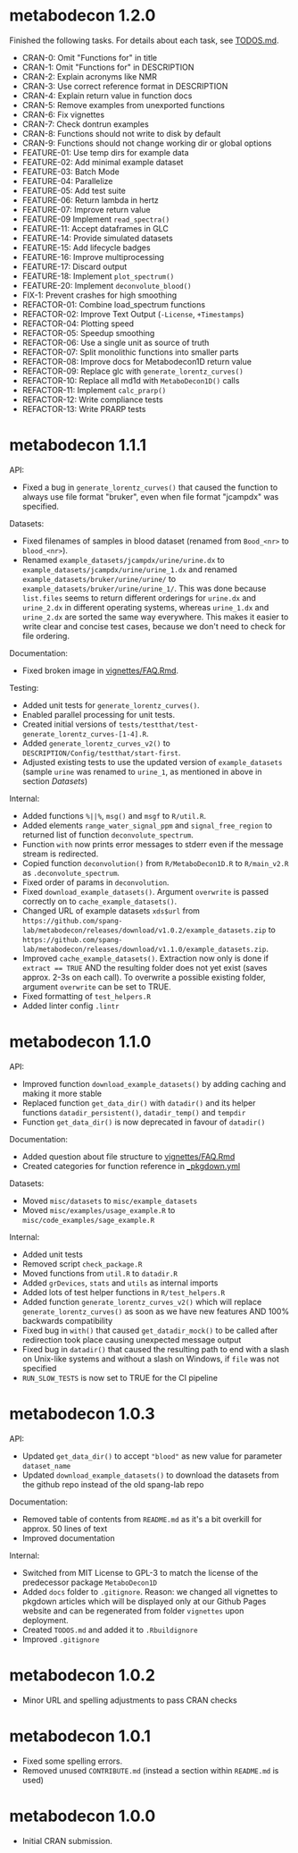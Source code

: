 # metabodecon 1.2.0

Finished the following tasks. For details about each task, see
[TODOS.md](https://github.com/spang-lab/metabodecon/blob/main/TODOS.md).

- CRAN-0: Omit "Functions for" in title
- CRAN-1: Omit "Functions for" in DESCRIPTION
- CRAN-2: Explain acronyms like NMR
- CRAN-3: Use correct reference format in DESCRIPTION
- CRAN-4: Explain return value in function docs
- CRAN-5: Remove examples from unexported functions
- CRAN-6: Fix vignettes
- CRAN-7: Check dontrun examples
- CRAN-8: Functions should not write to disk by default
- CRAN-9: Functions should not change working dir or global options
- FEATURE-01: Use temp dirs for example data
- FEATURE-02: Add minimal example dataset
- FEATURE-03: Batch Mode
- FEATURE-04: Parallelize
- FEATURE-05: Add test suite
- FEATURE-06: Return lambda in hertz
- FEATURE-07: Improve return value
- FEATURE-09 Implement `read_spectra()`
- FEATURE-11: Accept dataframes in GLC
- FEATURE-14: Provide simulated datasets
- FEATURE-15: Add lifecycle badges
- FEATURE-16: Improve multiprocessing
- FEATURE-17: Discard output
- FEATURE-18: Implement `plot_spectrum()`
- FEATURE-20: Implement `deconvolute_blood()`
- FIX-1: Prevent crashes for high smoothing
- REFACTOR-01: Combine load_spectrum functions
- REFACTOR-02: Improve Text Output (`-License`, `+Timestamps`)
- REFACTOR-04: Plotting speed
- REFACTOR-05: Speedup smoothing
- REFACTOR-06: Use a single unit as source of truth
- REFACTOR-07: Split monolithic functions into smaller parts
- REFACTOR-08: Improve docs for Metabodecon1D return value
- REFACTOR-09: Replace glc with `generate_lorentz_curves()`
- REFACTOR-10: Replace all md1d with `MetaboDecon1D()` calls
- REFACTOR-11: Implement `calc_prarp()`
- REFACTOR-12: Write compliance tests
- REFACTOR-13: Write PRARP tests

# metabodecon 1.1.1

API:

* Fixed a bug in `generate_lorentz_curves()` that caused the function to always use file format "bruker", even when file format "jcampdx" was specified.

Datasets:

* Fixed filenames of samples in blood dataset (renamed from `Bood_<nr>` to `blood_<nr>`).
* Renamed `example_datasets/jcampdx/urine/urine.dx` to `example_datasets/jcampdx/urine/urine_1.dx` and renamed `example_datasets/bruker/urine/urine/` to `example_datasets/bruker/urine/urine_1/`. This was done because `list.files` seems to return different orderings for `urine.dx` and `urine_2.dx` in different operating systems, whereas `urine_1.dx` and `urine_2.dx` are sorted the same way everywhere. This makes it easier to write clear and concise test cases, because we don't need to check for file ordering.

Documentation:

* Fixed broken image in [vignettes/FAQ.Rmd](vignettes/FAQ.Rmd).

Testing:

* Added unit tests for `generate_lorentz_curves()`.
* Enabled parallel processing for unit tests.
* Created initial versions of `tests/testthat/test-generate_lorentz_curves-[1-4].R`.
* Added `generate_lorentz_curves_v2()` to `DESCRIPTION/Config/testthat/start-first`.
* Adjusted existing tests to use the updated version of `example_datasets` (sample `urine` was renamed to `urine_1`, as mentioned in above in section *Datasets*)

Internal:

* Added functions `%||%`, `msg()` and `msgf` to `R/util.R`.
* Added elements `range_water_signal_ppm` and `signal_free_region` to returned list of function `deconvolute_spectrum`.
* Function `with` now prints error messages to stderr even if the message stream is redirected.
* Copied function `deconvolution()` from `R/MetaboDecon1D.R` to `R/main_v2.R` as `.deconvolute_spectrum`.
* Fixed order of params in `deconvolution`.
* Fixed `download_example_datasets()`. Argument `overwrite` is passed correctly on to `cache_example_datasets()`.
* Changed URL of example datasets `xds$url` from `https://github.com/spang-lab/metabodecon/releases/download/v1.0.2/example_datasets.zip` to `https://github.com/spang-lab/metabodecon/releases/download/v1.1.0/example_datasets.zip`.
* Improved `cache_example_datasets()`. Extraction now only is done if `extract == TRUE` AND the resulting folder does not yet exist (saves approx. 2-3s on each call). To overwrite a possible existing folder, argument `overwrite` can be set to TRUE.
* Fixed formatting of `test_helpers.R`
* Added linter config `.lintr`

# metabodecon 1.1.0

API:

* Improved function `download_example_datasets()` by adding caching and making it more stable
* Replaced function `get_data_dir()` with `datadir()` and its helper functions `datadir_persistent()`, `datadir_temp()` and `tempdir`
* Function `get_data_dir()` is now deprecated in favour of `datadir()`

Documentation:

* Added question about file structure to [vignettes/FAQ.Rmd](vignettes/FAQ.Rmd)
* Created categories for function reference in [_pkgdown.yml](_pkgdown.yml)

Datasets:

* Moved `misc/datasets` to `misc/example_datasets`
* Moved `misc/examples/usage_example.R` to `misc/code_examples/sage_example.R`

Internal:

* Added unit tests
* Removed script `check_package.R`
* Moved functions from `util.R` to `datadir.R`
* Added `grDevices`, `stats` and `utils` as internal imports
* Added lots of test helper functions in `R/test_helpers.R`
* Added function `generate_lorentz_curves_v2()` which will replace `generate_lorentz_curves()` as soon as we have new features AND 100% backwards compatibility
* Fixed bug in `with()` that caused `get_datadir_mock()` to be called after redirection took place causing unexpected message output
* Fixed bug in `datadir()` that caused the resulting path to end with a slash on Unix-like systems and without a slash on Windows, if `file` was not specified
* `RUN_SLOW_TESTS` is now set to TRUE for the CI pipeline

# metabodecon 1.0.3

API:

* Updated `get_data_dir()` to accept `"blood"` as new value for parameter `dataset_name`
* Updated `download_example_datasets()` to download the datasets from the github repo instead of the old spang-lab repo

Documentation:

* Removed table of contents from `README.md` as it's a bit overkill for approx. 50 lines of text
* Improved documentation

Internal:

* Switched from MIT License to GPL-3 to match the license of the predecessor package `MetaboDecon1D`
* Added `docs` folder to `.gitignore`. Reason: we changed all vignettes to pkgdown articles which will be displayed only at our Github Pages website and can be regenerated from folder `vignettes` upon deployment.
* Created `TODOS.md` and added it to `.Rbuildignore`
* Improved `.gitignore`

# metabodecon 1.0.2

* Minor URL and spelling adjustments to pass CRAN checks

# metabodecon 1.0.1

* Fixed some spelling errors.
* Removed unused `CONTRIBUTE.md` (instead a section within `README.md` is used)

# metabodecon 1.0.0

* Initial CRAN submission.
